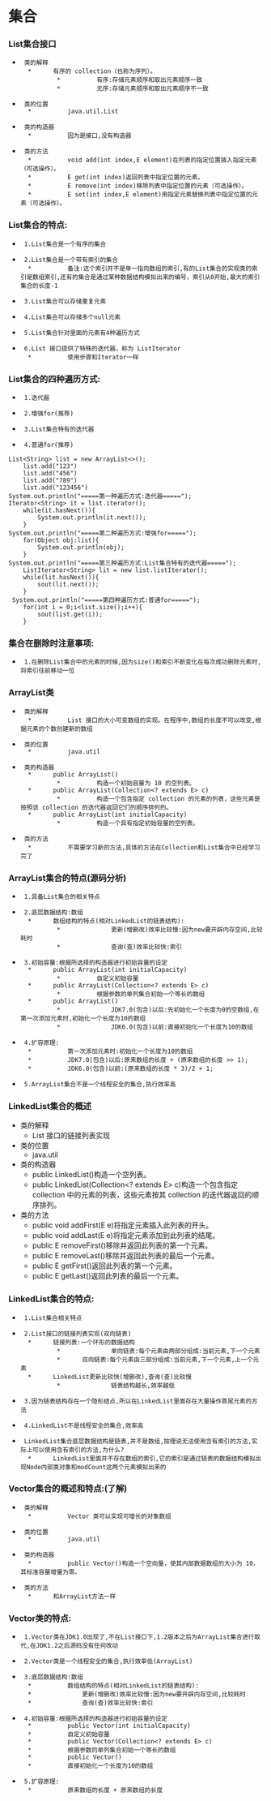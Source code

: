 # 集合

### List集合接口

 *      类的解释
         *      有序的 collection（也称为序列）。
                 *          有序:存储元素顺序和取出元素顺序一致
                 *          无序:存储元素顺序和取出元素顺序不一致
 *      类的位置
         *          java.util.List
 *      类的构造器
         *          因为是接口,没有构造器
 *      类的方法
         *          void add(int index,E element)在列表的指定位置插入指定元素（可选操作）。
         *          E get(int index)返回列表中指定位置的元素。
         *          E remove(int index)移除列表中指定位置的元素（可选操作）。
         *          E set(int index,E element)用指定元素替换列表中指定位置的元素（可选操作）。

### List集合的特点:

 *      1.List集合是一个有序的集合
 *      2.List集合是一个带有索引的集合
         *          备注:这个索引并不是单一指向数组的索引,有的List集合的实现类的索引是数组索引,还有的集合是通过某种数据结构模拟出来的编号，索引从0开始,最大的索引集合的长度-1
 *      3.List集合可以存储重复元素
 *      4.List集合可以存储多个null元素
 *      5.List集合针对里面的元素有4种遍历方式
 *      6.List 接口提供了特殊的迭代器，称为 ListIterator
         *          使用步骤和Iterator一样

### List集合的四种遍历方式:

 *      1.迭代器
 *      2.增强for(推荐)
 *      3.List集合特有的迭代器
 *      4.普通for(推荐)

```
List<String> list = new ArrayList<>();
	list.add("123")
	list.add("456")
	list.add("789")
	list.add("123456")
System.out.println("=====第一种遍历方式:迭代器=====");	
Iterator<String> it = list.iterator();
	while(it.hasNext()){
		System.out.println(it.next());
	}
System.out.println("=====第二种遍历方式:增强for=====");
	for(Object obj:list){
		System.out.println(obj);
	}
System.out.println("=====第三种遍历方式:List集合特有的迭代器=====");
	ListIterator<String> lit = new list.listIterator();
	while(lit.hasNext()){
		sout(lit.next());
	}
 System.out.println("=====第四种遍历方式:普通for=====");
 	for(int i = 0;i<list.size();i++){
 		sout(list.get(i));
 	}
```

### 集合在删除时注意事项:

 *      1.在删除List集合中的元素的时候,因为size()和索引不断变化在每次成功删除元素时,将索引往前移动一位

### ArrayList类

 *      类的解释
         *          List 接口的大小可变数组的实现。在程序中,数组的长度不可以改变,根据元素的个数创建新的数组
 *      类的位置
         *          java.util
 *      类的构造器
         *      public ArrayList()
                 *          构造一个初始容量为 10 的空列表。
         *      public ArrayList(Collection<? extends E> c)
                 *          构造一个包含指定 collection 的元素的列表，这些元素是按照该 collection 的迭代器返回它们的顺序排列的。
         *      public ArrayList(int initialCapacity)
                 *          构造一个具有指定初始容量的空列表。
 *      类的方法
         *          不需要学习新的方法,具体的方法在Collection和List集合中已经学习完了

### ArrayList集合的特点(源码分析)

 *      1.具备List集合的相关特点
 *      2.底层数据结构:数组
         *      数组结构的特点(相对LinkedList的链表结构):
                 *              更新(增删改)效率比较慢:因为new要开辟内存空间,比较耗时
                 *              查询(查)效率比较快:索引
 *      3.初始容量:根据所选择的构造器进行初始容量的设定
         *      public ArrayList(int initialCapacity)
                 *          自定义初始容量
         *      public ArrayList(Collection<? extends E> c)
                 *          根据参数的单列集合初始一个等长的数组	
         *      public ArrayList()
                 *              JDK7.0(包含)以后:先初始化一个长度为0的空数组,在第一次添加元素时,初始化一个长度为10的数组
                 *              JDK6.0(包含)以前:直接初始化一个长度为10的数组
 *      4.扩容原理:
         *          第一次添加元素时:初始化一个长度为10的数组
         *          JDK7.0(包含)以后:原来数组的长度 + (原来数组的长度 >> 1);
         *          JDK6.0(包含)以前:(原来数组的长度 * 3)/2 + 1;
 *      5.ArrayList集合不是一个线程安全的集合,执行效率高

### LinkedList集合的概述

* 类的解释
   * List 接口的链接列表实现
 * 类的位置
    * java.util
 * 类的构造器
    * public LinkedList()构造一个空列表。
    * public LinkedList(Collection<? extends E> c)构造一个包含指定 collection 中的元素的列表，这些元素按其 collection 的迭代器返回的顺序排列。
 * 类的方法
    * public void addFirst(E e)将指定元素插入此列表的开头。
    * public void addLast(E e)将指定元素添加到此列表的结尾。
    * public E removeFirst()移除并返回此列表的第一个元素。
    * public E removeLast()移除并返回此列表的最后一个元素。
    * public E getFirst()返回此列表的第一个元素。
    * public E getLast()返回此列表的最后一个元素。

### LinkedList集合的特点:

 *      1.List集合相关特点
 *      2.List接口的链接列表实现(双向链表)
         *      链接列表:一个环形的数据结构
                 *              单向链表:每个元素由两部分组成:当前元素,下一个元素
                 *      双向链表:每个元素由三部分组成:当前元素,下一个元素,上一个元素
         *      LinkedList更新比较快(增删改),查询(查)比较慢
                 *              链表结构越长,效率越低
 *      3.因为链表结构存在一个隐形结点,所以在LinkedList里面存在大量操作首尾元素的方法
 *      4.LinkedList不是线程安全的集合,效率高
 *      LinkedList集合底层数据结构是链表,并不是数组,按理说无法使用含有索引的方法,实际上可以使用含有索引的方法,为什么?
         *      LinkedList里面并不存在数组的索引,它的索引是通过链表的数据结构模拟出现Node内部类对象和modCount这两个元素模拟出来的

### Vector集合的概述和特点:(了解)

 *      类的解释
         *          Vector 类可以实现可增长的对象数组
 *      类的位置
         *          java.util
 *      类的构造器
         *          public Vector()构造一个空向量，使其内部数据数组的大小为 10，其标准容量增量为零。
 *      类的方法
         *      和ArrayList方法一样

### Vector类的特点:

 *      1.Vector类在JDK1.0出现了,不在List接口下,1.2版本之后为ArrayList集合进行取代,在JDK1.2之后源码没有任何改动
 *      2.Vector类是一个线程安全的集合,执行效率低(ArrayList)
 *      3.底层数据结构:数组
         *          数组结构的特点(相对LinkedList的链表结构):
         *              更新(增删改)效率比较慢:因为new要开辟内存空间,比较耗时
         *              查询(查)效率比较快:索引
 *      4.初始容量:根据所选择的构造器进行初始容量的设定
         *          public Vector(int initialCapacity)
         *          自定义初始容量
         *          public Vector(Collection<? extends E> c)
         *          根据参数的单列集合初始一个等长的数组
         *          public Vector()
         *          直接初始化一个长度为10的数组
 *      5.扩容原理:
         *          原来数组的长度 + 原来数组的长度